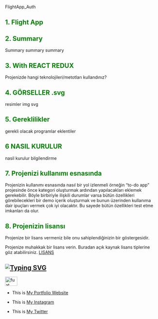 
# <div align="center">
FlightApp_Auth 
</div>
  

## <span style="color: green"> 1. Flight App </span> 

 

## <span style="color: green"> 2. Summary </span> 

 

Summary summary summary  

 

## <span style="color: green"> 3. With REACT REDUX </span> 

 

Projenizde hangi teknolojileri/metotları kullandınız? 

## <span style="color: green"> 4. GÖRSELLER .svg   </span> 
resimler img svg
## <span style="color: green"> 5. Gereklilikler </span> 
gerekli olacak programlar eklentiler
## <span style="color: green"> 6 NASIL KURULUR </span> 
nasil kurulur bilgilendirme
## <span style="color: green"> 7. Projenizi kullanımı esnasında </span> 
Projenizin kullanımı esnasında nasıl bir yol izlenmeli örneğin “to-do app” projesinde önce kategori oluşturmak ardından yapılacakları eklemek gerekebilir. Böyle birbiriyle ilişkili durumlar varsa bütün özellikleri görebilecekleri bir demo içerik oluşturmak ve bunun üzerinden kullanıma dair ipuçları vermek çok iyi olacaktır. Bu sayede bütün özellikleri test etme imkanları da olur. 
## <span style="color: green"> 8. Projenizin lisansı </span> 
Projenize bir lisans vermeniz bile onu sahiplendiğinizin bir göstergesidir. 

Projenize muhakkak bir lisans verin. Buradan açık kaynak lisans tiplerine göz atabilirsiniz.
<a href="http://ozgurlisanslar.org.tr/" target="_blank">LISANS</a> 
 

## [![Typing SVG](https://readme-typing-svg.herokuapp.com?font=Timmana&size=30&duration=6000&color=F74747&center=true&vCenter=true&lines=%F0%9F%94%97+Connect+with+me)](https://git.io/typing-svg) 

 

<p align="left"> 

<a href="https://www.linkedin.com/in/fuat-sevin%C3%A7-6a7969217/" target="blank"><img align="center" src="https://raw.githubusercontent.com/rahuldkjain/github-profile-readme-generator/master/src/images/icons/Social/linked-in-alt.svg" alt="fuat sevinc" height="30" width="40" /></a> 

</p> 

- This is <a href="http://fuatsevinc.com/" target="_blank">My Portfolio Website</a> 

- This is <a href="https://www.instagram.com/fuatsevinc66/" target="_blank">My Instagram</a> 

- This is <a href="https://twitter.com/FuatSevinc_" target="_blank">My Twitter</a> 

 
